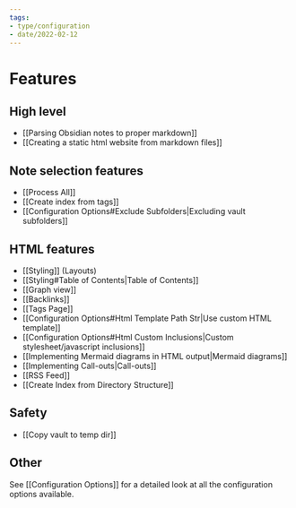 ```yaml
---
tags:
- type/configuration
- date/2022-02-12
---
```


# Features
## High level
- [[Parsing Obsidian notes to proper markdown]]
- [[Creating a static html website from markdown files]]

## Note selection features
- [[Process All]]
- [[Create index from tags]]
- [[Configuration Options#Exclude Subfolders|Excluding vault subfolders]]

## HTML features
- [[Styling]] (Layouts)
- [[Styling#Table of Contents|Table of Contents]]
- [[Graph view]]
- [[Backlinks]]
- [[Tags Page]]
- [[Configuration Options#Html Template Path Str|Use custom HTML template]]
- [[Configuration Options#Html Custom Inclusions|Custom stylesheet/javascript inclusions]]
- [[Implementing Mermaid diagrams in HTML output|Mermaid diagrams]]
- [[Implementing Call-outs|Call-outs]]
- [[RSS Feed]]
- [[Create Index from Directory Structure]]

## Safety
- [[Copy vault to temp dir]]

## Other
See [[Configuration Options]] for a detailed look at all the configuration options available.